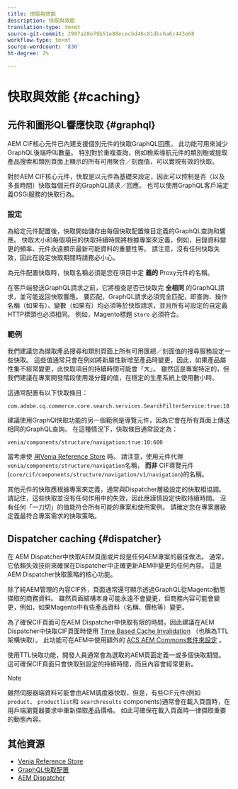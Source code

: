 ```yaml
---
title: 快取與效能
description: 快取與效能
translation-type: tm+mt
source-git-commit: 2997a28e79b51e88ececbd46c81dbc6a6c443e68
workflow-type: tm+mt
source-wordcount: '830'
ht-degree: 2%

---
```



# 快取與效能 {#caching}

## 元件和圖形QL響應快取 {#graphql}

AEM CIF核心元件已內建支援個別元件的快取GraphQL回應。 此功能可用來減少GraphQL後端呼叫數量。 特別對於重複查詢，例如檢索導航元件的類別樹或提取產品搜索和類別頁面上顯示的所有可用聚合／刻面值，可以實現有效的快取。

對於AEM CIF核心元件，快取是以元件為基礎來設定，因此可以控制是否（以及多長時間）快取每個元件的GraphQL請求／回應。 也可以使用GraphQL客戶端定義OSGi服務的快取行為。

### 設定

為給定元件配置後，快取開始儲存由每個快取配置條目定義的GraphQL查詢和響應。 快取大小和每個項目的快取持續時間將根據專案來定義，例如，目錄資料變更的頻率、元件永遠顯示最新可能資料的重要性等。 請注意，沒有任何快取失效，因此在設定快取期間時請務必小心。

為元件配置快取時，快取名稱必須是您在項目中定 **義的** Proxy元件的名稱。

在客戶端發送GraphQL請求之前，它將檢查是否已快取完 **全相同** 的GraphQL請求，並可能返回快取響應。 要匹配，GraphQL請求必須完全匹配，即查詢、操作名稱（如果有）、變數（如果有）均必須等於快取請求，並且所有可設定的自定義HTTP標頭也必須相同。 例如，Magento標題 `Store` 必須符合。

### 範例

我們建議您為擷取產品搜尋和類別頁面上所有可用匯總／刻面值的搜尋服務設定一些快取。 這些值通常只會在例如將新屬性新增至產品時變更，因此，如果產品屬性集不經常變更，此快取項目的持續時間可能會「大」。 雖然這是專案特定的，但我們建議在專案開發階段使用幾分鐘的值，在穩定的生產系統上使用數小時。

這通常配置有以下快取條目：

```
com.adobe.cq.commerce.core.search.services.SearchFilterService:true:10:3600
```

建議使用GraphQl快取功能的另一個範例是導覽元件，因為它會在所有頁面上傳送相同的GraphQL查詢。 在這種情況下，快取條目通常設定為：

```
venia/components/structure/navigation:true:10:600
```

當考慮使 [用Venia Reference Store](https://github.com/adobe/aem-cif-guides-venia) 時。 請注意，使用元件代理 `venia/components/structure/navigation`名稱， **而非** CIF導覽元件(`core/cif/components/structure/navigation/v1/navigation`)的名稱。

其他元件的快取應根據專案來定義，通常與Dispatcher層級設定的快取相協調。 請記住，這些快取並沒有任何作用中的失效，因此應謹慎設定快取持續時間。 沒有任何「一刀切」的值能符合所有可能的專案和使用案例。 請確定您在專案層級定義最符合專案需求的快取策略。

## Dispatcher caching {#dispatcher}

在 [](https://docs.adobe.com/content/help/zh-Hant/experience-manager-dispatcher/using/dispatcher.html) AEM Dispatcher中快取AEM頁面或片段是任何AEM專案的最佳做法。 通常，它依賴失效技術來確保在Dispatcher中正確更新AEM中變更的任何內容。 這是AEM Dispatcher快取策略的核心功能。

除了純AEM管理的內容CIF外，頁面通常還可顯示透過GraphQL從Magento動態擷取的商務資料。 雖然頁面結構本身可能永遠不會變更，但商務內容可能會變更，例如，如果Magento中有些產品資料（名稱、價格等）變更。

為了確保CIF頁面可在AEM Dispatcher中快取有限的時間，因此建議在AEM Dispatcher中快取CIF頁面時使用 [Time Based Cache Invalidation](https://docs.adobe.com/content/help/en/experience-manager-dispatcher/using/configuring/dispatcher-configuration.html#configuring-time-based-cache-invalidation-enablettl) （也稱為TTL架構快取）。 此功能可在AEM中使用額外的 [ACS AEM Commons套件來設定](https://adobe-consulting-services.github.io/acs-aem-commons/) 。

使用TTL快取功能，開發人員通常會為選取的AEM頁面定義一或多個快取期間。 這可確保CIF頁面只會快取到設定的持續時間，而且內容會經常更新。

>[!NOTE]
>
>雖然伺服器端資料可能會由AEM調度器快取，但是，有些CIF元件(例如 `product`、 `productlist`和 `searchresults` components)通常會在載入頁面時，在用戶端瀏覽器要求中重新擷取產品價格。 如此可確保在載入頁面時一律擷取重要的動態內容。

## 其他資源

- [Venia Reference Store](https://github.com/adobe/aem-cif-guides-venia)
- [GraphQL快取配置](https://github.com/adobe/commerce-cif-graphql-client#caching)
- [AEM Dispatcher](https://docs.adobe.com/content/help/zh-Hant/experience-manager-dispatcher/using/dispatcher.html)